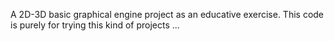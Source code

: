 A 2D-3D basic graphical engine project as an educative exercise. This code is purely for trying this kind of projects ...
